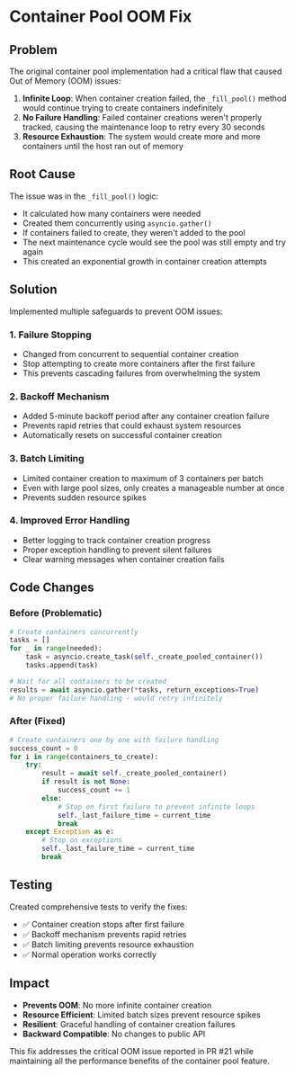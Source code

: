 # Container Pool OOM Fix

## Problem
The original container pool implementation had a critical flaw that caused Out of Memory (OOM) issues:

1. **Infinite Loop**: When container creation failed, the `_fill_pool()` method would continue trying to create containers indefinitely
2. **No Failure Handling**: Failed container creations weren't properly tracked, causing the maintenance loop to retry every 30 seconds
3. **Resource Exhaustion**: The system would create more and more containers until the host ran out of memory

## Root Cause
The issue was in the `_fill_pool()` logic:
- It calculated how many containers were needed
- Created them concurrently using `asyncio.gather()`
- If containers failed to create, they weren't added to the pool
- The next maintenance cycle would see the pool was still empty and try again
- This created an exponential growth in container creation attempts

## Solution
Implemented multiple safeguards to prevent OOM issues:

### 1. Failure Stopping
- Changed from concurrent to sequential container creation
- Stop attempting to create more containers after the first failure
- This prevents cascading failures from overwhelming the system

### 2. Backoff Mechanism
- Added 5-minute backoff period after any container creation failure
- Prevents rapid retries that could exhaust system resources
- Automatically resets on successful container creation

### 3. Batch Limiting
- Limited container creation to maximum of 3 containers per batch
- Even with large pool sizes, only creates a manageable number at once
- Prevents sudden resource spikes

### 4. Improved Error Handling
- Better logging to track container creation progress
- Proper exception handling to prevent silent failures
- Clear warning messages when container creation fails

## Code Changes

### Before (Problematic)
```python
# Create containers concurrently
tasks = []
for _ in range(needed):
    task = asyncio.create_task(self._create_pooled_container())
    tasks.append(task)

# Wait for all containers to be created
results = await asyncio.gather(*tasks, return_exceptions=True)
# No proper failure handling - would retry infinitely
```

### After (Fixed)
```python
# Create containers one by one with failure handling
success_count = 0
for i in range(containers_to_create):
    try:
        result = await self._create_pooled_container()
        if result is not None:
            success_count += 1
        else:
            # Stop on first failure to prevent infinite loops
            self._last_failure_time = current_time
            break
    except Exception as e:
        # Stop on exceptions
        self._last_failure_time = current_time
        break
```

## Testing
Created comprehensive tests to verify the fixes:
- ✅ Container creation stops after first failure
- ✅ Backoff mechanism prevents rapid retries
- ✅ Batch limiting prevents resource exhaustion
- ✅ Normal operation works correctly

## Impact
- **Prevents OOM**: No more infinite container creation
- **Resource Efficient**: Limited batch sizes prevent resource spikes
- **Resilient**: Graceful handling of container creation failures
- **Backward Compatible**: No changes to public API

This fix addresses the critical OOM issue reported in PR #21 while maintaining all the performance benefits of the container pool feature.